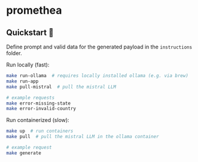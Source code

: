 # promethea

## Quickstart 🚀

Define prompt and valid data for the generated payload in the `instructions` folder.

Run locally (fast):

```bash
make run-ollama  # requires locally installed ollama (e.g. via brew)
make run-app
make pull-mistral  # pull the mistral LLM

# example requests
make error-missing-state
make error-invalid-country
```

Run containerized (slow):

```bash
make up  # run containers
make pull  # pull the mistral LLM in the ollama container

# example request
make generate
```
